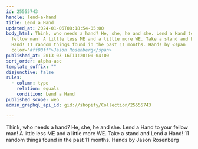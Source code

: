 ```yaml
---
id: 25555743
handle: lend-a-hand
title: Lend a Hand
updated_at: 2024-01-06T08:18:54-05:00
body_html: Think, who needs a hand? He, she, he and she. Lend a Hand to your
  fellow man! A little less ME and a little more WE. Take a stand and Lend a
  Hand! 11 random things found in the past 11 months. Hands by <span
  color="#ff00ff">Jason Rosenberg</span>
published_at: 2013-03-16T11:20:00-04:00
sort_order: alpha-asc
template_suffix: ""
disjunctive: false
rules:
  - column: type
    relation: equals
    condition: Lend a Hand
published_scope: web
admin_graphql_api_id: gid://shopify/Collection/25555743

---
```


Think, who needs a hand? He, she, he and she. Lend a Hand to your fellow man! A little less ME and a little more WE. Take a stand and Lend a Hand! 11 random things found in the past 11 months. Hands by Jason Rosenberg